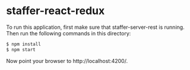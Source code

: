 # staffer-react-redux

To run this application, first make sure that staffer-server-rest is running. Then run the following commands in this directory:

```bash
$ npm install
$ npm start
```

Now point your browser to http://localhost:4200/.
